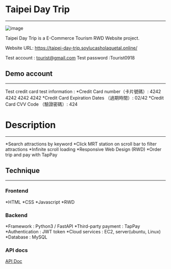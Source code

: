 # Taipei Day Trip

---

![image](https://github.com/hlpss891092002/taipei-day-trip/tree/main/static/img/taipei-day-trip-screenprint.png)

Taipei Day Trip is a E-Commerce Tourism RWD Website project.

Website URL: https://taipei-day-trip.soylucasholaquetal.online/

Test account : tourist@gmail.com
Test password :Tourist0918

## Demo account

---

Test credit card test information :
*Credit Card number（卡片號碼）: 4242 4242 4242 4242
*Credit Card Expiration Dates （過期時間）: 02/42
\*Credit Card CVV Code （驗證密碼）: 424

# Description

---

*Search attractions by keyword
*Click MRT station on scroll bar to filter attractions
*Infinite scroll loading
*Responsive Web Design (RWD)
\*Order trip and pay with TapPay

## Technique

---

### Frontend

*HTML
*CSS
*Javascript
*RWD

### Backend

*Framework : Python3 / FastAPI
*Third-party payment : TapPay
*Authentication : JWT token
*Cloud services : EC2, server(ubuntu, Linux)
\*Database : MySQL

### API docs

[API Doc](https://taipei-day-trip.soylucasholaquetal.online/docs)
